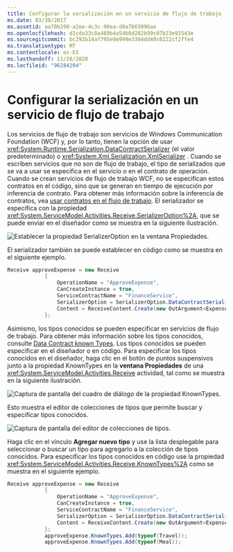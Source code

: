 ```yaml
---
title: Configurar la serialización en un servicio de flujo de trabajo
ms.date: 03/30/2017
ms.assetid: aa70b290-a2ee-4c3c-90ea-d0a7665096ae
ms.openlocfilehash: d1cda33c8a469b4a54b6d282b99c07b23e91543e
ms.sourcegitcommit: bc293b14af795e0e999e3304dd40c0222cf2ffe4
ms.translationtype: MT
ms.contentlocale: es-ES
ms.lasthandoff: 11/26/2020
ms.locfileid: "96284204"
---
```

# <a name="configuring-serialization-in-a-workflow-service"></a>Configurar la serialización en un servicio de flujo de trabajo

Los servicios de flujo de trabajo son servicios de Windows Communication Foundation (WCF) y, por lo tanto, tienen la opción de usar <xref:System.Runtime.Serialization.DataContractSerializer> (el valor predeterminado) o <xref:System.Xml.Serialization.XmlSerializer> . Cuando se escriben servicios que no son de flujo de trabajo, el tipo de serializados que se va a usar se especifica en el servicio o en el contrato de operación. Cuando se crean servicios de flujo de trabajo WCF, no se especifican estos contratos en el código, sino que se generan en tiempo de ejecución por inferencia de contrato. Para obtener más información sobre la inferencia de contratos, vea  [usar contratos en el flujo de trabajo](using-contracts-in-workflow.md).  El serializador se especifica con la propiedad <xref:System.ServiceModel.Activities.Receive.SerializerOption%2A>, que se puede enviar en el diseñador como se muestra en la siguiente ilustración.  
  
 ![Establecer la propiedad SerializerOption en la ventana Propiedades.](./media/configuring-serialization-in-a-workflow-service/setting-serializer-property.png)  
  
 El serializador también se puede establecer en código como se muestra en el siguiente ejemplo.  
  
```csharp  
Receive approveExpense = new Receive  
            {  
                OperationName = "ApproveExpense",  
                CanCreateInstance = true,  
                ServiceContractName = "FinanceService",  
                SerializerOption = SerializerOption.DataContractSerializer,  
                Content = ReceiveContent.Create(new OutArgument<Expense>(expense))  
            };  
```  
  
  Asimismo, los tipos conocidos se pueden especificar en servicios de flujo de trabajo. Para obtener más información sobre los tipos conocidos, consulte [Data Contract known Types](data-contract-known-types.md). Los tipos conocidos se pueden especificar en el diseñador o en código. Para especificar los tipos conocidos en el diseñador, haga clic en el botón de puntos suspensivos junto a la propiedad KnownTypes en la **ventana Propiedades** de una <xref:System.ServiceModel.Activities.Receive> actividad, tal como se muestra en la siguiente ilustración.
  
 ![Captura de pantalla del cuadro de diálogo de la propiedad KnownTypes.](./media/configuring-serialization-in-a-workflow-service/known-types-properties.png)  
  
 Esto muestra el editor de colecciones de tipos que permite buscar y especificar tipos conocidos.  
  
 ![Captura de pantalla del editor de colecciones de tipos.](./media/configuring-serialization-in-a-workflow-service/type-collection-editor.gif)  
  
 Haga clic en el vínculo **Agregar nuevo tipo** y use la lista desplegable para seleccionar o buscar un tipo para agregarlo a la colección de tipos conocidos. Para especificar los tipos conocidos en código use la propiedad <xref:System.ServiceModel.Activities.Receive.KnownTypes%2A> como se muestra en el siguiente ejemplo.  
  
```csharp
Receive approveExpense = new Receive  
            {  
                OperationName = "ApproveExpense",  
                CanCreateInstance = true,  
                ServiceContractName = "FinanceService",  
                SerializerOption = SerializerOption.DataContractSerializer,  
                Content = ReceiveContent.Create(new OutArgument<Expense>(expense))  
            };  
            approveExpense.KnownTypes.Add(typeof(Travel));  
            approveExpense.KnownTypes.Add(typeof(Meal));  
```
